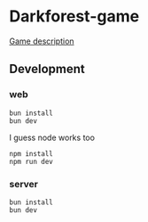 # Darkforest-game

[Game description](docs/darkforest.md)

## Development

### web

```
bun install
bun dev
```
I guess node works too
```
npm install
npm run dev
```

### server


```
bun install
bun dev
```